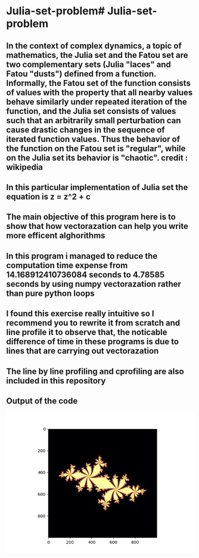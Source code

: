 # Julia-set-problem# Julia-set-problem
## In the context of complex dynamics, a topic of mathematics, the Julia set and the Fatou set are two complementary sets (Julia "laces" and Fatou "dusts") defined from a function. Informally, the Fatou set of the function consists of values with the property that all nearby values behave similarly under repeated iteration of the function, and the Julia set consists of values such that an arbitrarily small perturbation can cause drastic changes in the sequence of iterated function values. Thus the behavior of the function on the Fatou set is "regular", while on the Julia set its behavior is "chaotic". credit : wikipedia

## In this particular implementation of Julia set the equation is z = z^2 + c 

## The main objective of this program here is to show that how vectorazation can help you write more efficent alghorithms 

## In this program i managed to reduce the computation time expense from 14.168912410736084 seconds to 4.78585 seconds by using numpy vectorazation rather than pure python loops

## I found this exercise really intuitive so I recommend you to rewrite it from scratch and line profile it to observe that, the noticable difference of time in these programs is due to lines that are carrying out vectorazation

## The line by line profiling and cprofiling are also included in this repository

## Output of the code
![alttext](JuliaSet1.jpeg)
